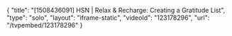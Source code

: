 {
    "title": "[1508436091] HSN | Relax & Recharge: Creating a Gratitude List",
    "type": "solo",
    "layout": "iframe-static",
    "videoId": "123178296",
    "url": "\/tvpembed\/123178296"
}